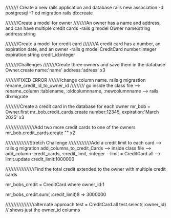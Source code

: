 //////// Create a new rails application and database
rails new association -d postgresql -T
cd migration
rails db:create

////////Create a model for owner
////////An owner has a name and address, and can have multiple credit cards
-rails g model Owner name:string address:string

////////Create a model for credit card
////////A credit card has a number, an expiration date, and an owner
-rails g model CreditCard number:integer expiration:string credit_id:integer

////////Challenges
////////Create three owners and save them in the database
Owner.create name:'name' address:'adress' x3


////////FIXED ERROR
////////change column name.
rails g migrastion rename_credit_id_to_owner_id
///////// go inside the class file
--> rename_column :tablename, :oldcolumnname, :newcolumnname
--> rails db:migrate

/////////Create a credit card in the database for each owner
mr_bob = Owner.first
mr_bob.credit_cards.create number:12345, expiration:'March 2025'
x3


//////////////////Add two more credit cards to one of the owners 
mr_bob.credit_cards.create "" x2

///////////////Stretch Challenge
//////////////Add a credit limit to each card
--> rails g migration add_columns_to_credit_Cards
--> inside class file
--> add_column :credit_cards, :credit_limit, :integer
--limit = CreditCard.all
--> limit.update credit_limit:1000000


//////////////////Find the total credit extended to the owner with multiple credit cards

mr_bobs_credit = CreditCard.where owner_id:1

mr_bobs_credit.sum( :credit_limit)ß
 => 3000000 

 //////////////////alternate approach
 test = CreditCard.all
 test.select( :owner_id) // shows just the  owner_id columns
